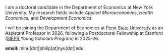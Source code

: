
I am a doctoral candidate in the Department of Economics at New York University. <!--I will be joining the Department of Economics at Penn State University as an Assistant Professor.-->
My research fields include *Applied Microeconomics*, *Health Economics*, and *Development Economics*. 

I will be joining the Department of Economics at <a href="https://econ.la.psu.edu">Penn State University</a> as an Assistant Professor in 2026, following a Postdoctoral Fellowship at Stanford (<a href="https://siepr.stanford.edu/about/about/about">SIEPR </a> Young Scholars Program) in 2025-26.

<!--
<br> Click <a href="https://minu-philip.github.io/Research/">here </a> to view my research projects.

<a href="Files/PhilipMinu_CV.pdf">[Curriculum Vitae]</a>
<br>

<a href="../../Files/PhilipMinu_JMPDraft.pdf"> [Job Market Paper] </a>
<br> -->

<!--<br><a href="https://scholar.google.com/citations?user=yqwUdjkAAAAJ&hl=en">[Google Scholar]</a>
<br> -->

<!-- My broad research interests are in studying health and socio-economic choices/outcomes of individuals in developing countries, as well as the role of norms, identities, political economy or psychology in shaping them. -->
<p> <b> email: </b> minu[dot]philip[at]nyu[dot]edu </p>







